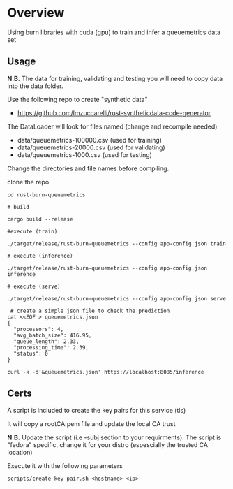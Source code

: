 # Overview

Using burn libraries with cuda (gpu) to train and infer a queuemetrics data set 

## Usage

**N.B.**  The data for training, validating and testing you will need to copy data into the data folder.

Use the following repo to create "synthetic data" 

- https://github.com/lmzuccarelli/rust-syntheticdata-code-generator 

The DataLoader will look for files named (change and recompile needed)

- data/queuemetrics-100000.csv (used for training)
- data/queuemetrics-20000.csv (used for validating)
- data/queuemetrics-1000.csv (used for testing)

Change the directories and file names before compiling.

clone the repo

```
cd rust-burn-queuemetrics

# build 

cargo build --release

#execute (train)

./target/release/rust-burn-queuemetrics --config app-config.json train

# execute (inference)

./target/release/rust-burn-queuemetrics --config app-config.json inference

# execute (serve)

./target/release/rust-burn-queuemetrics --config app-config.json serve

 # create a simple json file to check the prediction
cat <<EOF > queuemetrics.json 
{
  "processors": 4,
  "avg_batch_size": 416.95,
  "queue_length": 2.33,
  "processing_time": 2.39,
  "status": 0
}

curl -k -d'&queuemetrics.json' https://localhost:8085/inference
```

## Certs

A script is included to create the key pairs for this service (tls)

It will copy a rootCA.pem file and update the local CA trust

**N.B.** Update the script (i.e -subj section to your requirments). The script is "fedora" specific, change it for your distro (espescially the trusted CA location) 

Execute it with the following parameters

```
scripts/create-key-pair.sh <hostname> <ip>
```
